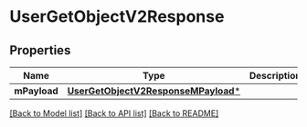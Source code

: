 # UserGetObjectV2Response

## Properties
Name | Type | Description | Notes
------------ | ------------- | ------------- | -------------
**mPayload** | [**UserGetObjectV2ResponseMPayload***](UserGetObjectV2ResponseMPayload.md) |  | 

[[Back to Model list]](../README.md#documentation-for-models) [[Back to API list]](../README.md#documentation-for-api-endpoints) [[Back to README]](../README.md)


